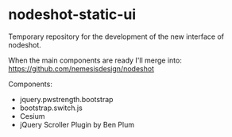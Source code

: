 nodeshot-static-ui
==================

Temporary repository for the development of the new interface of nodeshot.

When the main components are ready I'll merge into: https://github.com/nemesisdesign/nodeshot

Components:
* jquery.pwstrength.bootstrap
* bootstrap.switch.js
* Cesium
* jQuery Scroller Plugin by Ben Plum